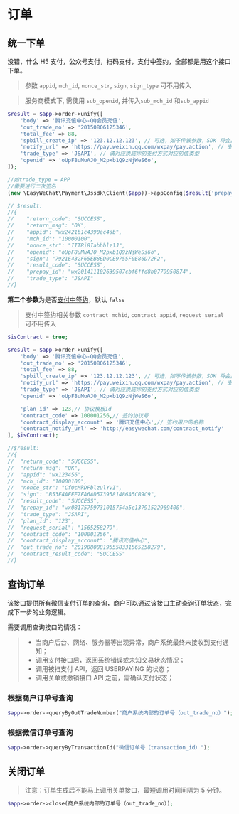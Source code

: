 # 订单

## 统一下单

没错，什么 H5 支付，公众号支付，扫码支付，支付中签约，全部都是用这个接口下单。

> 参数 `appid`, `mch_id`, `nonce_str`, `sign`, `sign_type` 可不用传入

> 服务商模式下, 需使用 `sub_openid`, 并传入`sub_mch_id` 和`sub_appid`

```php
$result = $app->order->unify([
    'body' => '腾讯充值中心-QQ会员充值',
    'out_trade_no' => '20150806125346',
    'total_fee' => 88,
    'spbill_create_ip' => '123.12.12.123', // 可选，如不传该参数，SDK 将会自动获取相应 IP 地址
    'notify_url' => 'https://pay.weixin.qq.com/wxpay/pay.action', // 支付结果通知网址，如果不设置则会使用配置里的默认地址
    'trade_type' => 'JSAPI', // 请对应换成你的支付方式对应的值类型
    'openid' => 'oUpF8uMuAJO_M2pxb1Q9zNjWeS6o',
]);

//如trade_type = APP
//需要进行二次签名
(new \EasyWeChat\Payment\Jssdk\Client($app))->appConfig($result['prepay_id']);

// $result:
//{
//    "return_code": "SUCCESS",
//    "return_msg": "OK",
//    "appid": "wx2421b1c4390ec4sb",
//    "mch_id": "10000100",
//    "nonce_str": "IITRi8Iabbblz1J",
//    "openid": "oUpF8uMuAJO_M2pxb1Q9zNjWeSs6o",
//    "sign": "7921E432F65EB8ED0CE9755F0E86D72F2",
//    "result_code": "SUCCESS",
//    "prepay_id": "wx201411102639507cbf6ffd8b0779950874",
//    "trade_type": "JSAPI"
//}
```

**第二个参数**为是否[支付中签约](https://pay.weixin.qq.com/wiki/doc/api/pap.php?chapter=18_13&index=5)，默认 `false`

> 支付中签约相关参数 `contract_mchid`, `contract_appid`, `request_serial` 可不用传入

```php
$isContract = true;

$result = $app->order->unify([
    'body' => '腾讯充值中心-QQ会员充值',
    'out_trade_no' => '20150806125346',
    'total_fee' => 88,
    'spbill_create_ip' => '123.12.12.123', // 可选，如不传该参数，SDK 将会自动获取相应 IP 地址
    'notify_url' => 'https://pay.weixin.qq.com/wxpay/pay.action', // 支付结果通知网址，如果不设置则会使用配置里的默认地址
    'trade_type' => 'JSAPI', // 请对应换成你的支付方式对应的值类型
    'openid' => 'oUpF8uMuAJO_M2pxb1Q9zNjWeS6o',

    'plan_id' => 123,// 协议模板id
    'contract_code' => 100001256,// 签约协议号
    'contract_display_account' => '腾讯充值中心',// 签约用户的名称
    'contract_notify_url' => 'http://easywechat.com/contract_notify'
], $isContract);

//$result:
//{
//  "return_code": "SUCCESS",
//  "return_msg": "OK",
//  "appid": "wx123456",
//  "mch_id": "10000100",
//  "nonce_str": "CfOcMkDFblzulYvI",
//  "sign": "B53F4AFEE7FA6AD5739581486A5CB9C9",
//  "result_code": "SUCCESS",
//  "prepay_id": "wx08175759731015754a5c13791522969400",
//  "trade_type": "JSAPI",
//  "plan_id": "123",
//  "request_serial": "1565258279",
//  "contract_code": "100001256",
//  "contract_display_account": "腾讯充值中心",
//  "out_trade_no": "201908088195558331565258279",
//  "contract_result_code": "SUCCESS"
//}
```

## 查询订单

该接口提供所有微信支付订单的查询，商户可以通过该接口主动查询订单状态，完成下一步的业务逻辑。

需要调用查询接口的情况：

> - 当商户后台、网络、服务器等出现异常，商户系统最终未接收到支付通知；
> - 调用支付接口后，返回系统错误或未知交易状态情况；
> - 调用被扫支付 API，返回 USERPAYING 的状态；
> - 调用关单或撤销接口 API 之前，需确认支付状态；

### 根据商户订单号查询

```php
$app->order->queryByOutTradeNumber("商户系统内部的订单号（out_trade_no）");
```

### 根据微信订单号查询

```php
$app->order->queryByTransactionId("微信订单号（transaction_id）");
```

## 关闭订单

> 注意：订单生成后不能马上调用关单接口，最短调用时间间隔为 5 分钟。

```php
$app->order->close(商户系统内部的订单号（out_trade_no）);
```
